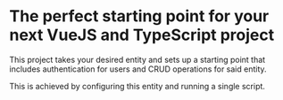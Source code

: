 # The perfect starting point for your next VueJS and TypeScript project

This project takes your desired entity and sets up a starting point that includes authentication for users and CRUD operations for said entity.

This is achieved by configuring this entity and running a single script.

